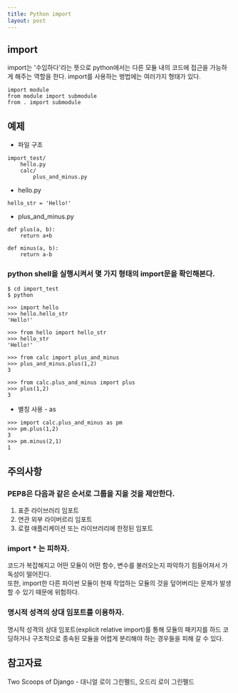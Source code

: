 ```yaml
---
title: Python import
layout: post
---
```


## import  
import는 '수입하다'라는 뜻으로 python에서는 다른 모듈 내의 코드에 접근을 가능하게 해주는 역할을 한다. import를 사용하는 벙법에는 여러가지 형태가 있다.  

```
import module
from module import submodule
from . import submodule
```  

## 예제
- 파일 구조

```
import_test/
	hello.py
	calc/
		plus_and_minus.py
```  

- hello.py  
```
hello_str = 'Hello!'
```

- plus_and_minus.py  
```
def plus(a, b):
	return a+b

def minus(a, b):
	return a-b
```  


### python shell을 실행시켜서 몇 가지 형태의 import문을 확인해본다.  

```
$ cd import_test
$ python
```  

```
>>> import hello
>>> hello.hello_str
'Hello!'
```  

```
>>> from hello import hello_str
>>> hello_str
'Hello!'
```  

```
>>> from calc import plus_and_minus
>>> plus_and_minus.plus(1,2)
3
```  


```
>>> from calc.plus_and_minus import plus
>>> plus(1,2)
3
```  

- 별칭 사용 - as
```
>>> import calc.plus_and_minus as pm
>>> pm.plus(1,2)
3
>>> pm.minus(2,1)
1
```

## 주의사항  

### PEP8은 다음과 같은 순서로 그룹을 지을 것을 제안한다.  
1. 표준 라이브러리 임포트  
2. 연관 외부 라이버르리 임포트  
3. 로컬 애플리케이션 또는 라이브러리에 한정된 임포트  

### import * 는 피하자.  
코드가 복잡해지고 어떤 모듈이 어떤 함수, 변수를 불러오는지 파악하기 힘들어져서 가독성이 떨어진다.  
또한, import한 다른 파이썬 모듈이 현재 작업하는 모듈의 것을 덮어버리는 문제가 발생 할 수 있기 때문에 위험하다.  

### 명시적 성격의 상대 임포트를 이용하자.  
명시적 성격의 상대 임포트(explicit relative import)를 통해 모듈의 패키지를 하드 코딩하거나 구조적으로 종속된 모듈을 어렵게 분리해야 하는 경우들을 피해 갈 수 있다.

## 참고자료  
Two Scoops of Django - 대니얼 로이 그린펠드, 오드리 로이 그린펠드



